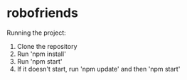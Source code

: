 # robofriends
Running the project:

1. Clone the repository
2. Run 'npm install'
3. Run 'npm start'
4. If it doesn't start, run 'npm update' and then 'npm start'
